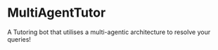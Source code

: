 # MultiAgentTutor
A Tutoring bot that utilises a multi-agentic architecture to resolve your queries!
